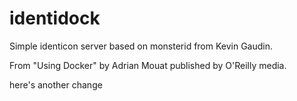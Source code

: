 identidock
==========

Simple identicon server based on monsterid from Kevin Gaudin.

From "Using Docker" by Adrian Mouat published by O'Reilly media.

here's another change
